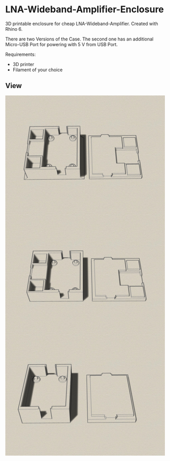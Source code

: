 # LNA-Wideband-Amplifier-Enclosure
3D printable enclosure for cheap LNA-Wideband-Amplifier. Created with Rhino 6.

There are two Versions of the Case. The second one has an additional Micro-USB Port for powering with 5 V from USB Port. 


Requirements:
* 3D printer 
* Filament of your choice

## View
<img src="Wideband2b-iso1.jpg" width="500" align="center"> 
<img src="Wideband2-iso1.jpg" width="500" align="center"> 
<img src="Wideband3-iso1.jpg" width="500" align="center"> 
